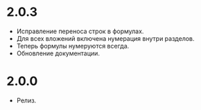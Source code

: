 # 2.0.3

- Исправление переноса строк в формулах.
- Для всех вложений включена нумерация внутри разделов.
- Теперь формулы нумеруются всегда.
- Обновление документации.

# 2.0.0

- Релиз.
